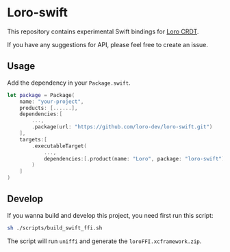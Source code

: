 # Loro-swift

This repository contains experimental Swift bindings for [Loro CRDT](https://github.com/loro-dev/loro).

If you have any suggestions for API, please feel free to create an issue.

## Usage

Add the dependency in your `Package.swift`.

```swift
let package = Package(
    name: "your-project",
    products: [......],
    dependencies:[
        ...,
        .package(url: "https://github.com/loro-dev/loro-swift.git")
    ],
    targets:[
        .executableTarget(
            ...,
            dependencies:[.product(name: "Loro", package: "loro-swift")],
        )
    ]
)

```

## Develop

If you wanna build and develop this project, you need first run this script:

```bash
sh ./scripts/build_swift_ffi.sh
```

The script will run `uniffi` and generate the `loroFFI.xcframework.zip`.
